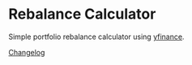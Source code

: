 # Rebalance Calculator

Simple portfolio rebalance calculator using [yfinance](https://github.com/ranaroussi/yfinance).

[Changelog](CHANGELOG.md)
